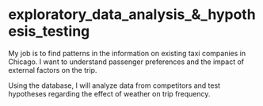 # exploratory_data_analysis_&_hypothesis_testing

My job is to find patterns in the information on existing taxi companies in Chicago. I want to understand passenger preferences and the impact of external factors on the trip.

Using the database, I will analyze data from competitors and test hypotheses regarding the effect of weather on trip frequency.
